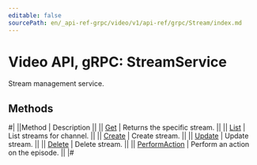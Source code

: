 ```yaml
---
editable: false
sourcePath: en/_api-ref-grpc/video/v1/api-ref/grpc/Stream/index.md
---
```


# Video API, gRPC: StreamService

Stream management service.

## Methods

#|
||Method | Description ||
|| [Get](get.md) | Returns the specific stream. ||
|| [List](list.md) | List streams for channel. ||
|| [Create](create.md) | Create stream. ||
|| [Update](update.md) | Update stream. ||
|| [Delete](delete.md) | Delete stream. ||
|| [PerformAction](performAction.md) | Perform an action on the episode. ||
|#